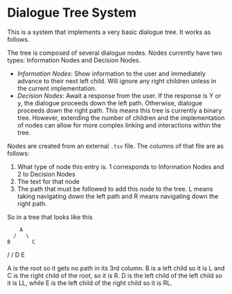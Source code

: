 # Dialogue Tree System

This is a system that implements a very basic dialogue tree. It works as follows.

The tree is composed of several dialogue nodes. Nodes currently have two types: Information Nodes and Decision Nodes.
  - *Information Nodes*: Show information to the user and immediately advance to their next left child. Will ignore any right children unless in the current implementation.
  - *Decision Nodes*: Await a response from the user. If the response is Y or y, the dialogue proceeds down the left path. Otherwise, dialogue proceeds down the right path.
This means this tree is currently a binary tree. However, extending the number of children and the implementation of nodes can allow for more complex linking and interactions within the tree.

Nodes are created from an external `.tsv` file. The columns of that file are as follows:
  1. What type of node this entry is. 1 corresponds to Information Nodes and 2 to Decision Nodes
  2. The text for that node
  3. The path that must be followed to add this node to the tree. L means taking navigating down the left path and R means navigating down the right path.

So in a tree that looks like this

        A
      /   \
    B       C
  /        /
D        E

A is the root so it gets no path in its 3rd column. B is a left child so it is L and C is the right child of the root, so it is R. D is the left child of the left child so it is LL, while E is the left child of the right child so it is RL.
